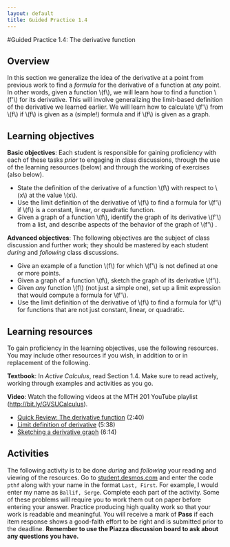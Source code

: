 ```yaml
---
layout: default
title: Guided Practice 1.4
---
```


#Guided Practice 1.4: The derivative function

## Overview

In this section we generalize the idea of the derivative at a point from previous work to find a *formula* for the derivative of a function at *any* point. In other words, given a function \\(f\\), we will learn how to find a function \\(f'\\) for its derivative. This will involve generalizing the limit-based definition of the derivative we learned earlier. We will learn how to calculate \\(f'\\) from \\(f\\) if \\(f\\) is given as a (simple!) formula and if \\(f\\) is given as a graph. 


## Learning objectives

__Basic objectives__: Each student is responsible for gaining proficiency with each of these tasks _prior_ to engaging in class discussions, through the use of the learning resources (below) and through the working of exercises (also below). 

* State the definition of the derivative of a function \\(f\\) with respect to \\(x\\) at the value \\(x\\). 
* Use the limit definition of the derivative of \\(f\\) to find a formula for \\(f'\\) if \\(f\\) is a constant, linear, or quadratic function. 
* Given a graph of a function \\(f\\), identify the graph of its derivative \\(f'\\) from a list, and describe aspects of the behavior of the graph of \\(f'\\) .

__Advanced objectives__: The following objectives are the subject of class discussion and further work; they should be mastered by each student _during_ and _following_ class discussions. 

* Give an example of a function \\(f\\) for which \\(f'\\) is not defined at one or more points. 
* Given a graph of a function \\(f\\), sketch the graph of its derivative \\(f'\\). 
* Given *any* function \\(f\\) (not just a simple one), set up a limit expression that would compute a formula for \\(f'\\). 
* Use the limit definition of the derivative of \\(f\\) to find a formula for \\(f'\\) for functions that are not just constant, linear, or quadratic.  

## Learning resources 

To gain proficiency in the learning objectives, use the following resources. You may include other resources if you wish, in addition to or in replacement of the following. 

__Textbook__: In _Active Calculus_, read Section 1.4. Make sure to read actively, working through examples and activities as you go. 

__Video__: Watch the following videos at the MTH 201 YouTube playlist (http://bit.ly/GVSUCalculus). 

- [Quick Review: The derivative function](http://www.youtube.com/watch?v=Fzrkq1r-sAI) (2:40)
- [Limit definition of derivative](http://www.youtube.com/watch?v=62mySLhhfaQ) (5:38)
- [Sketching a derivative graph](http://www.youtube.com/watch?v=TSgyDembmXg) (6:14)
## Activities

The following activity is to be done _during_ and _following_ your reading and viewing of the resources. Go to [student.desmos.com](https://student.desmos.com/?prepopulateCode=pthf) and enter the code `pthf` along with your name in the format `Last, First`. For example, I would enter my name as `Ballif, Serge`. Complete each part of the activity. Some of these problems will require you to work them out on paper before entering your answer. Practice producing high quality work so that your work is readable and meaningful. You will receive a mark of __Pass__ if each item response shows a good-faith effort to be right and is submitted prior to the deadline. __Remember to use the Piazza discussion board to ask about any questions you have.__
